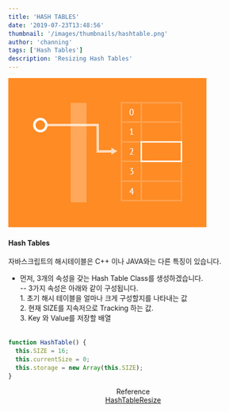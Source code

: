 ```yaml
---
title: 'HASH TABLES'
date: '2019-07-23T13:48:56'
thumbnail: '/images/thumbnails/hashtable.png'
author: 'channing'
tags: ['Hash Tables']
description: 'Resizing Hash Tables'
---
```


![hash](./hashtable.png)

#### Hash Tables

자바스크립트의 해시테이블은 C++ 이나 JAVA와는 다른 특징이 있습니다.

- 먼저, 3개의 속성을 갖는 Hash Table Class를 생성하겠습니다.<br>
  -- 3가지 속성은 아래와 같이 구성됩니다.<br> 1. 초기 해시 테이블을 얼마나 크게 구성할지를 나타내는 값<br> 2. 현재 SIZE를 지속저으로 Tracking 하는 값.<br> 3. Key 와 Value를 저장할 배열
  <br>
  <br>

```js
function HashTable() {
  this.SIZE = 16;
  this.currentSize = 0;
  this.storage = new Array(this.SIZE);
}
```

<center>

Reference <br>
[HashTableResize](https://medium.com/@sooeung2/hash-table-in-javascript-d213057711c2)

</center>
